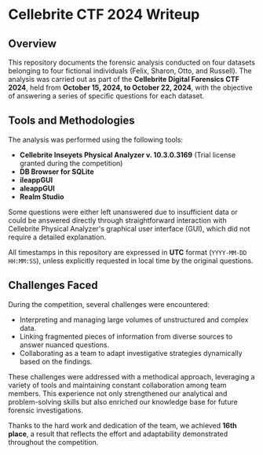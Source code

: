 # Cellebrite CTF 2024 Writeup

## Overview

This repository documents the forensic analysis conducted on four datasets belonging to four fictional individuals (Felix, Sharon, Otto, and Russell). The analysis was carried out as part of the **Cellebrite Digital Forensics CTF 2024**, held from **October 15, 2024, to October 22, 2024**, with the objective of answering a series of specific questions for each dataset.

## Tools and Methodologies

The analysis was performed using the following tools:
- **Cellebrite Inseyets Physical Analyzer v. 10.3.0.3169** (Trial license granted during the competition)
- **DB Browser for SQLite**
- **ileappGUI**
- **aleappGUI**
- **Realm Studio**

Some questions were either left unanswered due to insufficient data or could be answered directly through straightforward interaction with Cellebrite Physical Analyzer's graphical user interface (GUI), which did not require a detailed explanation.

All timestamps in this repository are expressed in **UTC** format (`YYYY-MM-DD HH:MM:SS`), unless explicitly requested in local time by the original questions.

## Challenges Faced

During the competition, several challenges were encountered:
- Interpreting and managing large volumes of unstructured and complex data.
- Linking fragmented pieces of information from diverse sources to answer nuanced questions.
- Collaborating as a team to adapt investigative strategies dynamically based on the findings.

These challenges were addressed with a methodical approach, leveraging a variety of tools and maintaining constant collaboration among team members. This experience not only strengthened our analytical and problem-solving skills but also enriched our knowledge base for future forensic investigations.

Thanks to the hard work and dedication of the team, we achieved **16th place**, a result that reflects the effort and adaptability demonstrated throughout the competition.
